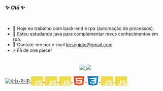 ### ✨ _Olá_ ✨ 

<br>

- 🔭 Hoje eu trabalho com back-end e rpa (automação de processos).
- 🌱 Estou estudando java para complementar meus conhecimentos em rpa.
- 💬 Contate-me por e-mail krisegidio@gmail.com
- ⚡ Fã de one piece!

<br>

<div align="center">
  <a href="https://github.com/KrisEgidio">
  <img height="180em" src="https://github-readme-stats.vercel.app/api?username=KrisEgidio&show_icons=true&theme=dracula&include_all_commits=true&count_private=true"/>
  <img height="180em" src="https://github-readme-stats.vercel.app/api/top-langs/?username=KrisEgidio&layout=compact&langs_count=7&theme=dracula"/>
</div>

 <div style="display: inline_block"><br>
  <img align="center" alt="Kris-PHP" height="30" width="40" src="https://cdn.jsdelivr.net/gh/devicons/devicon/icons/php/php-original.svg">
  <img align="center" alt="Kris-Laravel" height="30" width="40" src="https://raw.githubusercontent.com/devicons/devicon/master/icons/javascript/javascript-plain.svg">
  <img align="center" alt="Kris-Livewire" height="30" width="40" src="https://raw.githubusercontent.com/devicons/devicon/master/icons/javascript/javascript-plain.svg">
  <img align="center" alt="Kris-Js" height="30" width="40" src="https://raw.githubusercontent.com/devicons/devicon/master/icons/javascript/javascript-plain.svg">
  <img align="center" alt="Rafa-HTML" height="30" width="40" src="https://raw.githubusercontent.com/devicons/devicon/master/icons/html5/html5-original.svg">
  <img align="center" alt="Rafa-CSS" height="30" width="40" src="https://raw.githubusercontent.com/devicons/devicon/master/icons/css3/css3-original.svg">
  <img align="center" alt="Kris-SQL" height="30" width="40" src="https://raw.githubusercontent.com/devicons/devicon/master/icons/javascript/javascript-plain.svg">
   <img align="center" alt="Kris-Bootstrap" height="30" width="40" src="https://raw.githubusercontent.com/devicons/devicon/master/icons/javascript/javascript-plain.svg">
</div>
